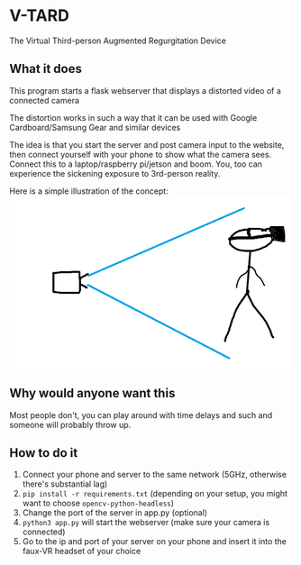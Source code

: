 # V-TARD
The Virtual Third-person Augmented Regurgitation Device
## What it does
This program starts a flask webserver that displays a distorted video of a connected camera

The distortion works in such a way that it can be used with Google Cardboard/Samsung Gear and similar devices

The idea is that you start the server and post camera input to the website,
then connect yourself with your phone to show what the camera sees. Connect this to a laptop/raspberry pi/jetson and boom.
You, too can experience the sickening exposure to 3rd-person reality.

Here is a simple illustration of the concept:
![img.png](img.png)
## Why would anyone want this
Most people don't, you can play around with time delays and such and someone will probably throw up.

## How to do it
1. Connect your phone and server to the same network (5GHz, otherwise there's substantial lag)
2. ``pip install -r requirements.txt`` (depending on your setup, you might want to choose ``opencv-python-headless``)
3. Change the port of the server in app.py (optional)
4. ``python3 app.py`` will start the webserver (make sure your camera is connected)
5. Go to the ip and port of your server on your phone and insert it into the faux-VR headset of your choice
